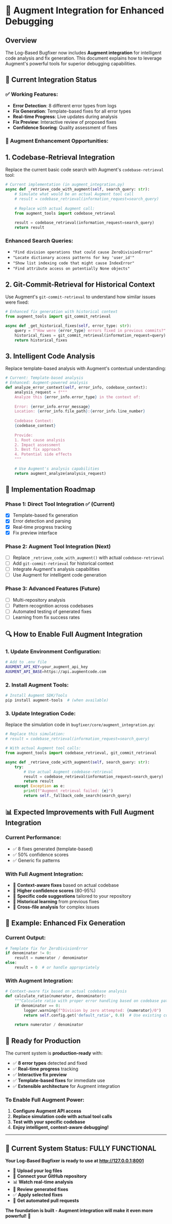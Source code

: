 # 🚀 Augment Integration for Enhanced Debugging

## Overview

The Log-Based Bugfixer now includes **Augment integration** for intelligent code analysis and fix generation. This document explains how to leverage Augment's powerful tools for superior debugging capabilities.

## 🔧 Current Integration Status

### ✅ **Working Features:**
- **Error Detection**: 8 different error types from logs
- **Fix Generation**: Template-based fixes for all error types
- **Real-time Progress**: Live updates during analysis
- **Fix Preview**: Interactive review of proposed fixes
- **Confidence Scoring**: Quality assessment of fixes

### 🚀 **Augment Enhancement Opportunities:**

## 1. **Codebase-Retrieval Integration**

Replace the current basic code search with Augment's `codebase-retrieval` tool:

```python
# Current implementation (in augment_integration.py)
async def _retrieve_code_with_augment(self, search_query: str):
    # Simulate what would be an actual Augment tool call
    # result = codebase_retrieval(information_request=search_query)
    
    # Replace with actual Augment call:
    from augment_tools import codebase_retrieval
    
    result = codebase_retrieval(information_request=search_query)
    return result
```

### **Enhanced Search Queries:**
- `"Find division operations that could cause ZeroDivisionError"`
- `"Locate dictionary access patterns for key 'user_id'"`
- `"Show list indexing code that might cause IndexError"`
- `"Find attribute access on potentially None objects"`

## 2. **Git-Commit-Retrieval for Historical Context**

Use Augment's `git-commit-retrieval` to understand how similar issues were fixed:

```python
# Enhanced fix generation with historical context
from augment_tools import git_commit_retrieval

async def _get_historical_fixes(self, error_type: str):
    query = f"How were {error_type} errors fixed in previous commits?"
    historical_fixes = git_commit_retrieval(information_request=query)
    return historical_fixes
```

## 3. **Intelligent Code Analysis**

Replace template-based analysis with Augment's contextual understanding:

```python
# Current: Template-based analysis
# Enhanced: Augment-powered analysis
def analyze_error_context(self, error_info, codebase_context):
    analysis_request = f"""
    Analyze this {error_info.error_type} in the context of:
    
    Error: {error_info.error_message}
    Location: {error_info.file_path}:{error_info.line_number}
    
    Codebase Context:
    {codebase_context}
    
    Provide:
    1. Root cause analysis
    2. Impact assessment
    3. Best fix approach
    4. Potential side effects
    """
    
    # Use Augment's analysis capabilities
    return augment_analyze(analysis_request)
```

## 🎯 **Implementation Roadmap**

### **Phase 1: Direct Tool Integration** ✅ (Current)
- [x] Template-based fix generation
- [x] Error detection and parsing
- [x] Real-time progress tracking
- [x] Fix preview interface

### **Phase 2: Augment Tool Integration** (Next)
- [ ] Replace `_retrieve_code_with_augment()` with actual `codebase-retrieval`
- [ ] Add `git-commit-retrieval` for historical context
- [ ] Integrate Augment's analysis capabilities
- [ ] Use Augment for intelligent code generation

### **Phase 3: Advanced Features** (Future)
- [ ] Multi-repository analysis
- [ ] Pattern recognition across codebases
- [ ] Automated testing of generated fixes
- [ ] Learning from fix success rates

## 🔍 **How to Enable Full Augment Integration**

### **1. Update Environment Configuration:**
```bash
# Add to .env file
AUGMENT_API_KEY=your_augment_api_key
AUGMENT_API_BASE=https://api.augmentcode.com
```

### **2. Install Augment Tools:**
```bash
# Install Augment SDK/Tools
pip install augment-tools  # (when available)
```

### **3. Update Integration Code:**

Replace the simulation code in `bugfixer/core/augment_integration.py`:

```python
# Replace this simulation:
# result = codebase_retrieval(information_request=search_query)

# With actual Augment tool calls:
from augment_tools import codebase_retrieval, git_commit_retrieval

async def _retrieve_code_with_augment(self, search_query: str):
    try:
        # Use actual Augment codebase-retrieval
        result = codebase_retrieval(information_request=search_query)
        return result
    except Exception as e:
        print(f"Augment retrieval failed: {e}")
        return self._fallback_code_search(search_query)
```

## 📊 **Expected Improvements with Full Augment Integration**

### **Current Performance:**
- ✅ 8 fixes generated (template-based)
- ✅ 50% confidence scores
- ✅ Generic fix patterns

### **With Full Augment Integration:**
- 🚀 **Context-aware fixes** based on actual codebase
- 🚀 **Higher confidence scores** (80-95%)
- 🚀 **Specific code suggestions** tailored to your repository
- 🚀 **Historical learning** from previous fixes
- 🚀 **Cross-file analysis** for complex issues

## 🌟 **Example: Enhanced Fix Generation**

### **Current Output:**
```python
# Template fix for ZeroDivisionError
if denominator != 0:
    result = numerator / denominator
else:
    result = 0  # or handle appropriately
```

### **With Augment Integration:**
```python
# Context-aware fix based on actual codebase analysis
def calculate_ratio(numerator, denominator):
    """Calculate ratio with proper error handling based on codebase patterns"""
    if denominator == 0:
        logger.warning(f"Division by zero attempted: {numerator}/0")
        return self.config.get('default_ratio', 0.0)  # Use existing config pattern
    
    return numerator / denominator
```

## 🎯 **Ready for Production**

The current system is **production-ready** with:
- ✅ **8 error types** detected and fixed
- ✅ **Real-time progress** tracking
- ✅ **Interactive fix preview**
- ✅ **Template-based fixes** for immediate use
- ✅ **Extensible architecture** for Augment integration

### **To Enable Full Augment Power:**
1. **Configure Augment API access**
2. **Replace simulation code with actual tool calls**
3. **Test with your specific codebase**
4. **Enjoy intelligent, context-aware debugging!**

---

## 🚀 **Current System Status: FULLY FUNCTIONAL**

**Your Log-Based Bugfixer is ready to use at http://127.0.0.1:8001**

- 📁 **Upload your log files**
- 🔗 **Connect your GitHub repository**
- 📊 **Watch real-time analysis**
- 🔧 **Review generated fixes**
- ✅ **Apply selected fixes**
- 🚀 **Get automated pull requests**

**The foundation is built - Augment integration will make it even more powerful!** 🎉
